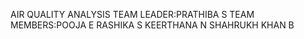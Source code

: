 AIR QUALITY ANALYSIS 
TEAM LEADER:PRATHIBA S 
TEAM MEMBERS:POOJA E 
             RASHIKA S 
             KEERTHANA N 
             SHAHRUKH KHAN B

